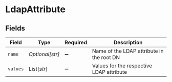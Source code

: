 # LdapAttribute


## Fields

| Field                                     | Type                                      | Required                                  | Description                               |
| ----------------------------------------- | ----------------------------------------- | ----------------------------------------- | ----------------------------------------- |
| `name`                                    | *Optional[str]*                           | :heavy_minus_sign:                        | Name of the LDAP attribute in the root DN |
| `values`                                  | List[*str*]                               | :heavy_minus_sign:                        | Values for the respective LDAP attribute  |